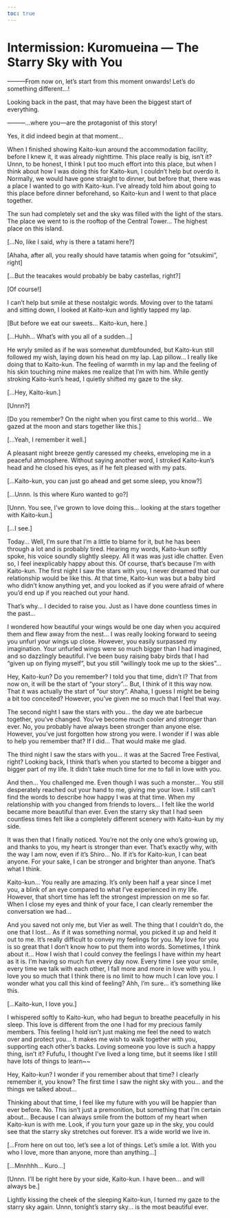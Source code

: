 ```yaml
---
toc: true
---
```


# Intermission: Kuromueina — The Starry Sky with You

———From now on, let’s start from this moment onwards! Let’s do something
different...!

Looking back in the past, that may have been the biggest start of everything.

———...where you—are the protagonist of this story!

Yes, it did indeed begin at that moment...

When I finished showing Kaito-kun around the accommodation facility, before I
knew it, it was already nighttime. This place really is big, isn’t it? Unnn, to
be honest, I think I put too much effort into this place, but when I think about
how I was doing this for Kaito-kun, I couldn’t help but overdo it. Normally, we
would have gone straight to dinner, but before that, there was a place I wanted
to go with Kaito-kun. I’ve already told him about going to this place before
dinner beforehand, so Kaito-kun and I went to that place together.

The sun had completely set and the sky was filled with the light of the stars.
The place we went to is the rooftop of the Central Tower... The highest place on
this island.

[...No, like I said, why is there a tatami here?]

[Ahaha, after all, you really should have tatamis when going for “otsukimi”,
right]

[...But the teacakes would probably be baby castellas, right?]

[Of course!]

I can’t help but smile at these nostalgic words. Moving over to the tatami and
sitting down, I looked at Kaito-kun and lightly tapped my lap.

[But before we eat our sweets... Kaito-kun, here.]

[...Huhh... What’s with you all of a sudden...]

He wryly smiled as if he was somewhat dumbfounded, but Kaito-kun still followed
my wish, laying down his head on my lap. Lap pillow... I really like doing that
to Kaito-kun. The feeling of warmth in my lap and the feeling of his skin
touching mine makes me realize that I’m with him. While gently stroking
Kaito-kun’s head, I quietly shifted my gaze to the sky.

[...Hey, Kaito-kun.]

[Unnn?]

[Do you remember? On the night when you first came to this world... We gazed at
the moon and stars together like this.]

[...Yeah, I remember it well.]

A pleasant night breeze gently caressed my cheeks, enveloping me in a peaceful
atmosphere. Without saying another word, I stroked Kaito-kun’s head and he
closed his eyes, as if he felt pleased with my pats.

[...Kaito-kun, you can just go ahead and get some sleep, you know?]

[...Unnn. Is this where Kuro wanted to go?]

[Unnn. You see, I’ve grown to love doing this... looking at the stars together
with Kaito-kun.]

[...I see.]

Today... Well, I’m sure that I’m a little to blame for it, but he has been
through a lot and is probably tired. Hearing my words, Kaito-kun softly spoke,
his voice soundly slightly sleepy. All it was was just idle chatter. Even so, I
feel inexplicably happy about this. Of course, that’s because I’m with
Kaito-kun. The first night I saw the stars with you, I never dreamed that our
relationship would be like this. At that time, Kaito-kun was but a baby bird who
didn’t know anything yet, and you looked as if you were afraid of where you’d
end up if you reached out your hand.

That’s why... I decided to raise you. Just as I have done countless times in the
past...

I wondered how beautiful your wings would be one day when you acquired them and
flew away from the nest... I was really looking forward to seeing you unfurl
your wings up close. However, you easily surpassed my imagination. Your unfurled
wings were so much bigger than I had imagined, and so dazzlingly beautiful. I’ve
been busy raising baby birds that I had “given up on flying myself”, but you
still “willingly took me up to the skies”...

Hey, Kaito-kun? Do you remember? I told you that time, didn’t I? That from now
on, it will be the start of “your story”... But, I think of it this way now.
That it was actually the start of “our story”. Ahaha, I guess I might be being a
bit too conceited? However, you’ve given me so much that I feel that way.

The second night I saw the stars with you... the day we ate barbecue together,
you’ve changed. You’ve become much cooler and stronger than ever. No, you
probably have always been stronger than anyone else. However, you’ve just
forgotten how strong you were. I wonder if I was able to help you remember that?
If I did... That would make me glad.

The third night I saw the stars with you... it was at the Sacred Tree Festival,
right? Looking back, I think that’s when you started to become a bigger and
bigger part of my life. It didn’t take much time for me to fall in love with
you.

And then... You challenged me. Even though I was such a monster... You still
desperately reached out your hand to me, giving me your love. I still can’t find
the words to describe how happy I was at that time. When my relationship with
you changed from friends to lovers... I felt like the world became more
beautiful than ever. Even the starry sky that I had seen countless times felt
like a completely different scenery with Kaito-kun by my side.

It was then that I finally noticed. You’re not the only one who’s growing up,
and thanks to you, my heart is stronger than ever. That’s exactly why, with the
way I am now, even if it’s Shiro... No. If it’s for Kaito-kun, I can beat
anyone. For your sake, I can be stronger and brighter than anyone. That’s what I
think.

Kaito-kun... You really are amazing. It’s only been half a year since I met you,
a blink of an eye compared to what I’ve experienced in my life. However, that
short time has left the strongest impression on me so far. When I close my eyes
and think of your face, I can clearly remember the conversation we had...

And you saved not only me, but Vier as well. The thing that I couldn’t do, the
one that I lost... As if it was something normal, you picked it up and held it
out to me. It’s really difficult to convey my feelings for you. My love for you
is so great that I don’t know how to put them into words. Sometimes, I think
about it... How I wish that I could convey the feelings I have within my heart
as it is. I’m having so much fun every day now. Every time I see your smile,
every time we talk with each other, I fall more and more in love with you. I
love you so much that I think there is no limit to how much I can love you. I
wonder what you call this kind of feeling? Ahh, I’m sure... it’s something like
this.

[...Kaito-kun, I love you.]

I whispered softly to Kaito-kun, who had begun to breathe peacefully in his
sleep. This love is different from the one I had for my precious family members.
This feeling I hold isn’t just making me feel the need to watch over and protect
you... It makes me wish to walk together with you, supporting each other’s
backs. Loving someone you love is such a happy thing, isn’t it? Fufufu, I
thought I’ve lived a long time, but it seems like I still have lots of things to
learn\~\~

Hey, Kaito-kun? I wonder if you remember about that time? I clearly remember it,
you know? The first time I saw the night sky with you... and the things we
talked about...

Thinking about that time, I feel like my future with you will be happier than
ever before. No. This isn’t just a premonition, but something that I’m certain
about... Because I can always smile from the bottom of my heart when Kaito-kun
is with me. Look, if you turn your gaze up in the sky, you could see that the
starry sky stretches out forever. It’s a wide world we live in.

[...From here on out too, let’s see a lot of things. Let’s smile a lot. With you
who I love, more than anyone, more than anything...]

[...Mnnhhh... Kuro...]

[Unnn. I’ll be right here by your side, Kaito-kun. I have been... and will
always be.]

Lightly kissing the cheek of the sleeping Kaito-kun, I turned my gaze to the
starry sky again. Unnn, tonight’s starry sky... is the most beautiful ever.
